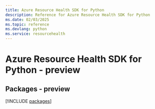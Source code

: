 ```yaml
---
title: Azure Resource Health SDK for Python
description: Reference for Azure Resource Health SDK for Python
ms.date: 02/03/2025
ms.topic: reference
ms.devlang: python
ms.service: resourcehealth
---
```

# Azure Resource Health SDK for Python - preview
## Packages - preview
[!INCLUDE [packages](resource-health-index.md)]
